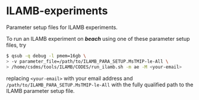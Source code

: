 # ILAMB-experiments

Parameter setup files for ILAMB experiments.

To run an ILAMB experiment on ***beach***
using one of these parameter setup files,
try

```bash
$ qsub -q debug -l pmem=16gb \
> -v parameter_file=/path/to/ILAMB_PARA_SETUP.MsTMIP-le-All \
> /home/csdms/tools/ILAMB/CODES/run_ilamb.sh -m ae -M <your-email>
```

replacing `<your-email>` with your email address
and `/path/to/ILAMB_PARA_SETUP.MsTMIP-le-All`
with the fully qualified path to the ILAMB parameter setup file.
